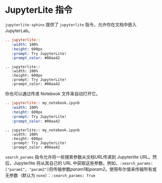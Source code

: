 # JupyterLite 指令

`jupyterlite-sphinx` 提供了 `jupyterlite` 指令，允许你在文档中嵌入 JupyterLab。

```rst
.. jupyterlite::
   :width: 100%
   :height: 600px
   :prompt: Try JupyterLite!
   :prompt_color: #00aa42
```

```{eval-rst}
.. jupyterlite::
   :width: 100%
   :height: 600px
   :prompt: Try JupyterLite!
   :prompt_color: #00aa42
```

你也可以通过传递 Notebook 文件来自动打开它。

```rst
.. jupyterlite:: my_notebook.ipynb
   :width: 100%
   :height: 600px
   :prompt: Try JupyterLite!
   :prompt_color: #00aa42
```

```{eval-rst}
.. jupyterlite:: my_notebook.ipynb
   :width: 100%
   :height: 600px
   :prompt: Try JupyterLite!
   :prompt_color: #00aa42
```

`search_params` 指令允许将一些搜索参数从文档URL传递到 Jupyterlite URL。然后，Jupyterlite 将从其自己的 URL 中获取这些参数。例如，`:search_params: ["param1", "param2"]`将传输参数*param1*和*param2*。使用布尔值来传输所有或无参数（默认为 `none`）：`:search_params: True`

